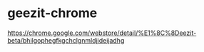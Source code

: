 geezit-chrome
=============
https://chrome.google.com/webstore/detail/%E1%8C%8Deezit-beta/bhilgophegfkgchclgnmldjjdeijadhg
